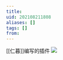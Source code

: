 ```yaml
---
title: 
uid: 202108211808
aliases: []
tags: []
from: 
---
```

[[仁暮]]编写的插件
![](https://gitee.com/cyddgi/picture-store/raw/master/img/20210821180843.jpg)
